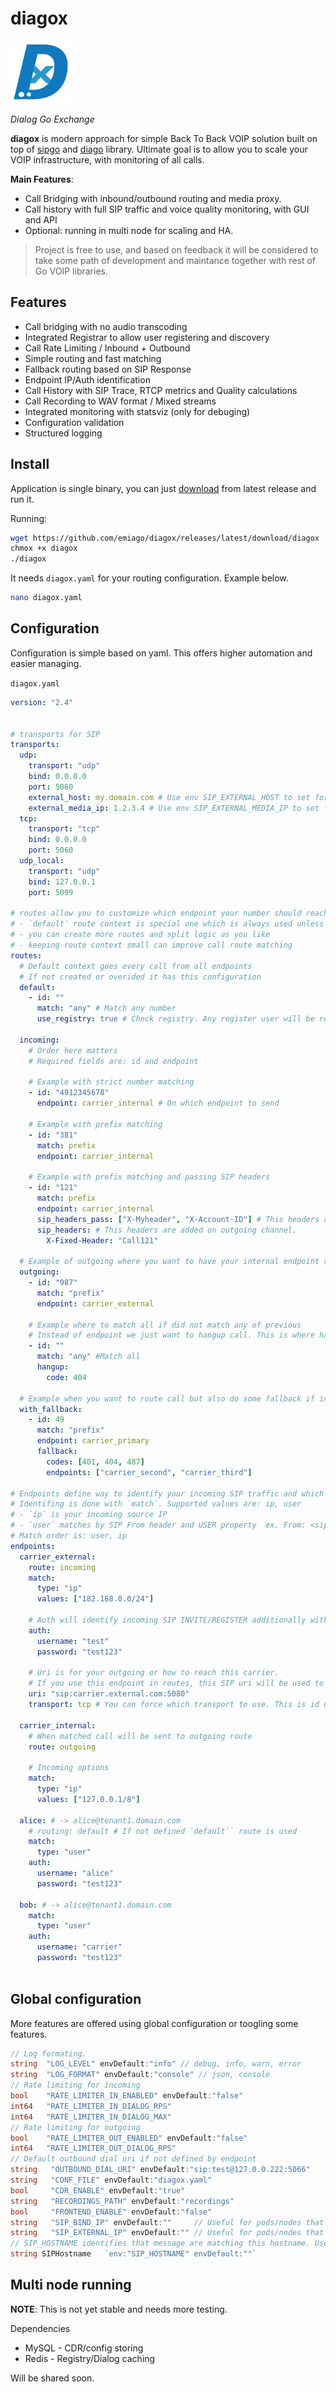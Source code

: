 # diagox

<img src="images/diagox-icon-blue.png" width="100" height="100" alt="GOPHONE">

*Dialog Go Exchange*

**diagox** is modern approach for simple Back To Back VOIP solution built on top of [sipgo](https://github.com/emiago/sipgo) and [diago](https://github.com/emiago/diago) library.
Ultimate goal is to allow you to scale your VOIP infrastructure, with monitoring of all calls.

**Main Features**:
- Call Bridging with inbound/outbound routing and media proxy.
- Call history with full SIP traffic and voice quality monitoring, with GUI and API
- Optional: running in multi node for scaling and HA.


> Project is free to use, and based on feedback it will be considered to take some path of development and maintance together with rest of Go VOIP libraries.


## Features

- Call bridging with no audio transcoding
- Integrated Registrar to allow user registering and discovery
- Call Rate Limiting / Inbound + Outbound
- Simple routing and fast matching
- Fallback routing based on SIP Response
- Endpoint IP/Auth identification
- Call History with SIP Trace, RTCP metrics and Quality calculations
- Call Recording to WAV format / Mixed streams
- Integrated monitoring with statsviz (only for debuging)
- Configuration validation
- Structured logging

## Install 

Application is single binary, you can just [download](https://github.com/emiago/diagox/releases/latest/download/diagox) from latest release and run it.

Running:
```bash
wget https://github.com/emiago/diagox/releases/latest/download/diagox
chmox +x diagox
./diagox
```

It needs `diagox.yaml` for your routing configuration. Example below.
```bash
nano diagox.yaml
```

## Configuration

Configuration is simple based on yaml. This offers higher automation and easier managing.

`diagox.yaml`
```yaml
version: "2.4"


# transports for SIP
transports: 
  udp:
    transport: "udp"
    bind: 0.0.0.0
    port: 5060
    external_host: my.domain.com # Use env SIP_EXTERNAL_HOST to set for all transports
    external_media_ip: 1.2.3.4 # Use env SIP_EXTERNAL_MEDIA_IP to set for all transports
  tcp:
    transport: "tcp"
    bind: 0.0.0.0
    port: 5060
  udp_local:
    transport: "udp"
    bind: 127.0.0.1
    port: 5099
  
# routes allow you to customize which endpoint your number should reach
# - `default` route context is special one which is always used unless incoming endpoint did not override
# - you can create more routes and split logic as you like
# - keeping route context small can improve call route matching
routes:
  # Default context goes every call from all endpoints
  # If not created or overided it has this configuration
  default:
    - id: ""
      match: "any" # Match any number
      use_registry: true # Check registry. Any register user will be reached

  incoming: 
    # Order here matters 
    # Required fields are: id and endpoint

    # Example with strict number matching
    - id: "4912345678" 
      endpoint: carrier_internal # On which endpoint to send

    # Example with prefix matching
    - id: "381"
      match: prefix
      endpoint: carrier_internal

    # Example with prefix matching and passing SIP headers
    - id: "121"
      match: prefix
      endpoint: carrier_internal
      sip_headers_pass: ["X-Myheader", "X-Account-ID"] # This headers are copied from incoming call to outgoing
      sip_headers: # This headers are added on outgoing channel.
        X-Fixed-Header: "Call121"

  # Example of outgoing where you want to have your internal endpoint route calls out
  outgoing: 
    - id: "987" 
      match: "prefix"
      endpoint: carrier_external

    # Example where to match all if did not match any of previous
    # Instead of endpoint we just want to hangup call. This is where hangup module is provided
    - id: ""
      match: "any" #Match all
      hangup:
        code: 404
  
  # Example when you want to route call but also do some fallback if initial endpoint/carrier failed
  with_fallback:
    - id: 49
      match: "prefix"
      endpoint: carrier_primary
      fallback: 
        codes: [401, 404, 487]
        endpoints: ["carrier_second", "carrier_third"]   

# Endpoints define way to identify your incoming SIP traffic and which route to use.
# Identifing is done with `match`. Supported values are: ip, user
# - `ip` is your incoming source IP
# - `user` matches by SIP From header and USER property  ex. From: <sip:$USER@example.com>
# Match order is: user, ip
endpoints:
  carrier_external:
    route: incoming
    match: 
      type: "ip" 
      values: ["182.168.0.0/24"]
    
    # Auth will identify incoming SIP INVITE/REGISTER additionally with Digest authentication
    auth:
      username: "test" 
      password: "test123"

    # Uri is for your outgoing or how to reach this carrier. 
    # If you use this endpoint in routes, this SIP uri will be used to reach. User part is replaced by caller ID.
    uri: "sip:carrier.external.com:5080"
    transport: tcp # You can force which transport to use. This is id of transport defined in transports
  
  carrier_internal:
    # When matched call will be sent to outgoing route
    route: outgoing

    # Incoming options
    match: 
      type: "ip"
      values: ["127.0.0.1/8"]

  alice: # -> alice@tenant1.domain.com
    # routing: default # If not defined `default`` route is used
    match: 
      type: "user" 
    auth:
      username: "alice" 
      password: "test123"    

  bob: # -> alice@tenant1.domain.com
    match: 
      type: "user" 
    auth:
      username: "carrier" 
      password: "test123" 
    
```

## Global configuration

More features are offered using global configuration or toogling some features.

```go
// Log formating.
string  "LOG_LEVEL" envDefault:"info" // debug, info, warn, error
string  "LOG_FORMAT" envDefault:"console" // json, console
// Rate limiting for incoming
bool    "RATE_LIMITER_IN_ENABLED" envDefault:"false"
int64   "RATE_LIMITER_IN_DIALOG_RPS"
int64   "RATE_LIMITER_IN_DIALOG_MAX"
// Rate limiting for outgoing
bool    "RATE_LIMITER_OUT_ENABLED" envDefault:"false"
int64   "RATE_LIMITER_OUT_DIALOG_RPS"
// Default outbound dial uri if not defined by endpoint
string   "OUTBOUND_DIAL_URI" envDefault:"sip:test@127.0.0.222:5066"
string   "CONF_FILE" envDefault:"diagox.yaml"
bool     "CDR_ENABLE" envDefault:"true"
string   "RECORDINGS_PATH" envDefault:"recordings"
bool     "FRONTEND_ENABLE" envDefault:"false"
string   "SIP_BIND_IP" envDefault:""     // Useful for pods/nodes that have dedicated IP
string   "SIP_EXTERNAL_IP" envDefault:"" // Useful for pods/nodes that have dedicated IP
// SIP_HOSTNAME identifies that message are matching this hostname. Used in registrar for example
string SIPHostname   `env:"SIP_HOSTNAME" envDefault:""`
```

## Multi node running 

**NOTE**: This is not yet stable and needs more testing. 

Dependencies
- MySQL - CDR/config storing
- Redis - Registry/Dialog caching

Will be shared soon.